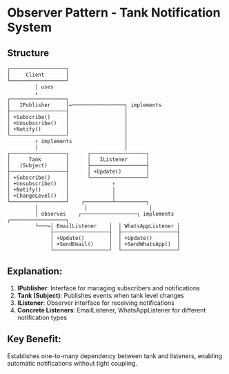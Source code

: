 # Observer Pattern - Tank Notification System

## Structure
```
┌──────────────────┐
│     Client       │
└──────────────────┘
         │ uses
         ↓
┌──────────────────┐
│   IPublisher     │←─────────────────┐ implements
├──────────────────┤                  │
│ +Subscribe()     │                  │
│ +Unsubscribe()   │                  │
│ +Notify()        │                  │
└──────────────────┘                  │
         ↑ implements                 │
         │                            │
┌──────────────────┐      ┌──────────────────┐
│      Tank        │      │   IListener      │
│   (Subject)      │      ├──────────────────┤
├──────────────────┤      │ +Update()        │
│ +Subscribe()     │      └──────────────────┘
│ +Unsubscribe()   │              ↑
│ +Notify()        │              │
│ +ChangeLevel()   │              │
└──────────────────┘    ┌─────────┴──────────┐
         │               │                    │
         │ observes    ┌──────────────────┐ implements  ┌──────────────────┐
         └───→│ EmailListener    │  │ WhatsAppListener │
              ├──────────────────┤  ├──────────────────┤
              │ +Update()        │  │ +Update()        │
              │ +SendEmail()     │  │ +SendWhatsApp()  │
              └──────────────────┘  └──────────────────┘
```

## Explanation:
1. **IPublisher**: Interface for managing subscribers and notifications
2. **Tank (Subject)**: Publishes events when tank level changes
3. **IListener**: Observer interface for receiving notifications
4. **Concrete Listeners**: EmailListener, WhatsAppListener for different notification types

## Key Benefit:
Establishes one-to-many dependency between tank and listeners, enabling automatic notifications without tight coupling.